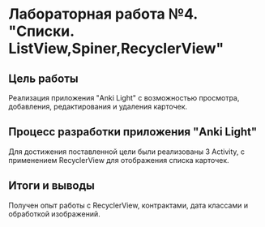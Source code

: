 # Лабораторная работа №4. "Списки. ListView,Spiner,RecyclerView"

## Цель работы
Реализация приложения "Anki Light" с возможностью просмотра, добавления, редактирования и удаления карточек.

## Процесс разработки приложения "Anki Light"
Для достижения поставленной цели были реализованы 3 Activity, с применением RecyclerView для отображения списка карточек.

## Итоги и выводы
Получен опыт работы с RecyclerView, контрактами, дата классами и обработкой изображений.